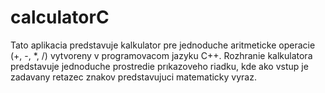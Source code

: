 # calculatorC
Tato aplikacia predstavuje kalkulator pre jednoduche aritmeticke operacie (+, -, *, /) vytvoreny v programovacom jazyku C++. Rozhranie kalkulatora predstavuje jednoduche prostredie prıkazoveho riadku, kde ako vstup je zadavany retazec znakov predstavujuci matematicky vyraz.
